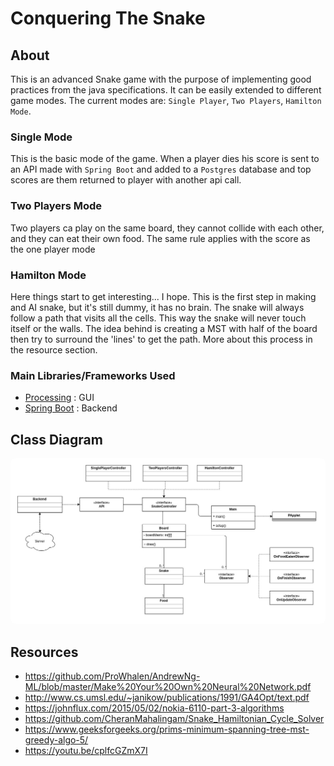 # Conquering The Snake

## About
This is an advanced Snake game with the purpose of implementing good practices from the java specifications.
It can be easily extended to different game modes. The current modes are: `Single Player`, `Two Players`, `Hamilton Mode`.

### Single Mode
This is the basic mode of the game. When a player dies his score is sent to an API made with `Spring Boot`
and added to a `Postgres` database and top scores are them returned to player with another api call. 

### Two Players Mode
Two players ca play on the same board, they cannot collide with each other, and they can eat their own food.
The same rule applies with the score as the one player mode

### Hamilton Mode
Here things start to get interesting... I hope. This is the first step in making and AI snake, but it's still dummy, it
has no brain. The snake will always follow a path that visits all the cells. This way the snake will never touch itself or
the walls. The idea behind is creating a MST with half of the board then try to surround the 'lines' to get the path.
More about this process in the resource section.
 
### Main Libraries/Frameworks Used
 * [Processing](https://processing.org) : GUI
 * [Spring Boot](https://spring.io/projects/spring-boot) : Backend

## Class Diagram
<img src="https://raw.githubusercontent.com/StamateValentin/Conquering-The-Snake/master/diagrams/diagram.jpg" alt="" style="border-radius: 8px">

## Resources
 * https://github.com/ProWhalen/AndrewNg-ML/blob/master/Make%20Your%20Own%20Neural%20Network.pdf
 * http://www.cs.umsl.edu/~janikow/publications/1991/GA4Opt/text.pdf
 * https://johnflux.com/2015/05/02/nokia-6110-part-3-algorithms
 * https://github.com/CheranMahalingam/Snake_Hamiltonian_Cycle_Solver
 * https://www.geeksforgeeks.org/prims-minimum-spanning-tree-mst-greedy-algo-5/
 * https://youtu.be/cplfcGZmX7I
